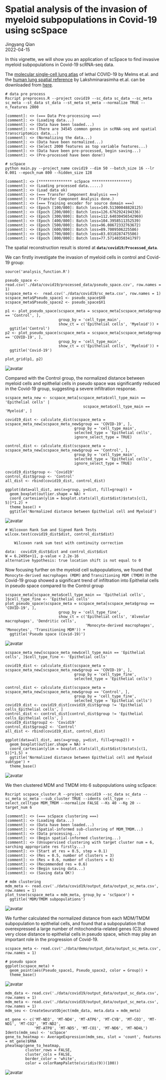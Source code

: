# Spatial analysis of the invasion of myeloid subpopulations in Covid-19 using scSpace

Jingyang Qian  
2022-04-15

In this vignette, we will show you an application of scSpace to find invasive myeloid subpopulations in Covid-19 
scRNA-seq data.

The [molecular single-cell lung atlas](https://pubmed.ncbi.nlm.nih.gov/33915568/) of lethal COVID-19 by Melms et.al. and the 
[human lung spatial reference](https://www.ncbi.nlm.nih.gov/geo/query/acc.cgi?acc=GSE178361) by Lakshminarasimha et.al. can be downloaded from
[here](https://github.com/FowardYang/scSpace_develop).

```
# data pre process
Rscript preprocess.R --project covid19 --sc_data sc_data --sc_meta sc_meta --st_data st_data --st_meta st_meta --normalize TRUE --n_features 2000

[comment]: <> (=== Data Pre-processing ===)
[comment]: <> (Loading data...)
[comment]: <> (Data have been loaded...)
[comment]: <> (There are 34545 common genes in scRNA-seq and spatial transcriptomics data...)
[comment]: <> (Normalizing the data...)
[comment]: <> (Data have been normalized...)
[comment]: <> (Select 2000 features as top variable features...)
[comment]: <> (Data have been pre-processed, begin saving...)
[comment]: <> (Pre-processed have been done!)

# scSpace
python main.py --project_name covid19 --dim 50 --batch_size 16 --lr 0.001 --epoch_num 800 --hidden_size 128

[comment]: <> (*************** scSpace *****************)
[comment]: <> (Loading processed data......)
[comment]: <> (Load data ok)
[comment]: <> (=== Transfer Component Analysis ===)
[comment]: <> (Transfer Component Analysis done.)
[comment]: <> (=== Training encoder for source domain ===)
[comment]: <> (Epoch [100/800]: Batch loss=149.51300048828125)
[comment]: <> (Epoch [200/800]: Batch loss=126.6762924194336)
[comment]: <> (Epoch [300/800]: Batch loss=112.64030456542969)
[comment]: <> (Epoch [400/800]: Batch loss=104.3958511352539)
[comment]: <> (Epoch [500/800]: Batch loss=96.08672332763672)
[comment]: <> (Epoch [600/800]: Batch loss=89.7009506225586)
[comment]: <> (Epoch [700/800]: Batch loss=83.0310287475586)
[comment]: <> (Epoch [800/800]: Batch loss=77.57140350341797)
```

The spatial reconstruction result is stored at __`data/covid19/Processed_data`__.

We can firstly investigate the invasion of myeloid cells in control and Covid-19 group:
```
source('analysis_function.R')

pseudo_space <- read.csv('./data/covid19/processed_data/pseudo_space.csv', row.names = 1)
scspace_meta <-  read.csv('./data/covid19/sc_meta.csv', row.names = 1)
scspace_meta$Pseudo_space1 <- pseudo_space$X0
scspace_meta$Pseudo_space2 <- pseudo_space$X1

p1 <- plot_pseudo_space(scspace_meta = scspace_meta[scspace_meta$group == 'Control', ], 
                        group_by = 'cell_type_main',
                        show_ct = c('Epithelial cells', 'Myeloid')) +
  ggtitle('Control')
p2 <- plot_pseudo_space(scspace_meta = scspace_meta[scspace_meta$group == 'COVID-19', ], 
                        group_by = 'cell_type_main',
                        show_ct = c('Epithelial cells', 'Myeloid')) +
  ggtitle('Covid-19')

plot_grid(p1, p2)
```
![avatar](img/covid19_mye.png)

Compared with the Control group, the normalized distance between myeloid cells and epithelial cells in pseudo space was 
significantly reduced in the Covid-19 group, suggesting a severe infiltration response.

```
scspace_meta_new <- scspace_meta[scspace_meta$cell_type_main == 'Epithelial cells' |
                                   scspace_meta$cell_type_main == 'Myeloid', ]

covid19_dist <- calculate_dist(scspace_meta = scspace_meta_new[scspace_meta_new$group == 'COVID-19', ],
                               group_by = 'cell_type_main',
                               selected_type = 'Epithelial cells',
                               ignore_select_type = TRUE)

control_dist <- calculate_dist(scspace_meta = scspace_meta_new[scspace_meta_new$group == 'Control', ],
                               group_by = 'cell_type_main',
                               selected_type = 'Epithelial cells',
                               ignore_select_type = TRUE)

covid19_dist$group <- 'Covid19'
control_dist$group <- 'Control'
all_dist <- rbind(covid19_dist, control_dist)

ggplot(data=all_dist, aes(x=group, y=dist, fill=group)) +
  geom_boxplot(outlier.shape = NA) +
  coord_cartesian(ylim = boxplot.stats(all_dist$dist)$stats[c(1, 5)]*1.2) + 
  theme_base() + 
  ggtitle('Normalized distance between Epithelial cell and Myeloid')
```
![avatar](img/covid19_mye_to_epi.png)

```
# Wilcoxon Rank Sum and Signed Rank Tests
wilcox.test(covid19_dist$dist, control_dist$dist)
```
```
	Wilcoxon rank sum test with continuity correction

data:  covid19_dist$dist and control_dist$dist
W = 6.2495e+11, p-value < 2.2e-16
alternative hypothesis: true location shift is not equal to 0
```

Now focusing further on the myeloid cell subpopulations, we found that `Monocyte-derived macrophages (MDM)`
and `Transitioning MDM (TMDM)` in the Covid-19 group showed a significant trend of infiltration into Epithelial cells in 
pseudo space compared to the Control group 

```
scspace_meta[scspace_meta$cell_type_main == 'Epithelial cells', ]$cell_type_fine <- 'Epithelial cells'
plot_pseudo_space(scspace_meta = scspace_meta[scspace_meta$group == 'COVID-19', ], 
                        group_by = 'cell_type_fine',
                        show_ct = c('Epithelial cells', 'Alveolar macrophages', 'Dendritic cells',
                                    'Monocyte-derived macrophages', 'Monocytes', 'Transitioning MDM')) +
  ggtitle('Pseudo space (Covid-19)')
```
![avatar](img/covid19_mye_sub.png)

```
scspace_meta_new[scspace_meta_new$cell_type_main == 'Epithelial cells', ]$cell_type_fine <- 'Epithelial cells'

covid19_dist <- calculate_dist(scspace_meta = scspace_meta_new[scspace_meta_new$group == 'COVID-19', ],
                               group_by = 'cell_type_fine',
                               selected_type = 'Epithelial cells')

control_dist <- calculate_dist(scspace_meta = scspace_meta_new[scspace_meta_new$group == 'Control', ],
                               group_by = 'cell_type_fine',
                               selected_type = 'Epithelial cells')
covid19_dist <- covid19_dist[covid19_dist$group != 'Epithelial cells_Epithelial cells', ]
control_dist <- control_dist[control_dist$group != 'Epithelial cells_Epithelial cells', ]
covid19_dist$group2 <- 'Covid19'
control_dist$group2 <- 'Control'
all_dist <- rbind(covid19_dist, control_dist)

ggplot(data=all_dist, aes(x=group, y=dist, fill=group2)) +
  geom_boxplot(outlier.shape = NA) +
  coord_cartesian(ylim = boxplot.stats(all_dist$dist)$stats[c(1, 5)]*1.5) + 
  ggtitle('Normalized distance between Epithelial cell and Myeloid subtype') +
  theme_base()
```
![avatar](img/covid19_mye_sub_to_epi.png)

We then clustered MDM and TMDM into 6 subpopulations using scSpace:

```
Rscript scspace_cluster.R --project covid19 --sc_data sc_data --sc_meta sc_meta --sub_cluster TRUE --idents cell_type --select_celltype MDM_TMDM --normalize FALSE --Ks 40 --Kg 20 --target_num 6

[comment]: <> (=== scSpace clustering ===)
[comment]: <> (Loading data...)
[comment]: <> (Data have been loaded...)
[comment]: <> (Spatial-informed sub-clustering of MDM_TMDM...)
[comment]: <> (Data processing...)
[comment]: <> (Begin spatial-informed clustering...)
[comment]: <> (Unsupervised clustering with target cluster num = 6, sarching appropriate res firstly...)
[comment]: <> (Start at res = 0.5, step = 0.1)
[comment]: <> (Res = 0.5, number of clusters = 3)
[comment]: <> (Res = 0.6, number of clusters = 6)
[comment]: <> (Recommended res = 0.6)
[comment]: <> (Begin saving data...)
[comment]: <> (Saving data OK!)

# mdm clustering
mdm_meta <- read.csv('./data/covid19/output_data/output_sc_meta.csv', row.names = 1)
plot_tsne(scspace_meta = mdm_meta, group_by = 'scSpace') +
  ggtitle('MDM/TMDM subpopulations')
```
![avatar](img/covid19_mdm_sub.png)

We further calculated the normalized distance from each MDM/TMDM subpopulation to epithelial cells, and found that a 
subpopulation that overexpressed a large number of mitochondria-related genes (C3) showed very close distance to epithelial 
cells in pseudo space, which may play an important role in the progression of Covid-19.
```
scspace_meta <- read.csv('./data/demo/output_data/output_sc_meta.csv', row.names = 1)

# pseudo space
ggplot(scspace_meta) +
  geom_point(aes(Pseudo_space1, Pseudo_space2, color = Group)) +
  theme_base()
```
![avatar](img/covid19_mdm_sub_to_epi.png)

```
mdm_data <- read.csv('./data/covid19/output_data/output_sc_data.csv', row.names = 1)
mdm_meta <- read.csv('./data/covid19/output_data/output_sc_meta.csv', row.names = 1)
mdm_seu <- CreateSeuratObject(mdm_data, meta.data = mdm_meta)

mt_gene <- c('MT-ND3', 'MT-ND4', 'MT-ATP6', 'MT-CYB', 'MT-CO3', 'MT-ND1', 'MT-CO2', 'MT-ND2', 
             'MT-ATP8', 'MT-ND5', 'MT-CO1', 'MT-ND6', 'MT-ND4L')
Idents(mdm_seu) <- 'scSpace'
gene_to_heatmap <- AverageExpression(mdm_seu, slot = 'count', features = mt_gene)$RNA
pheatmap(gene_to_heatmap, 
         cluster_rows = FALSE, 
         cluster_cols = FALSE,
         border_color = 'white',
         color = colorRampPalette(viridis(9))(100))
```
![avatar](img/covid19_mtgene.png)

